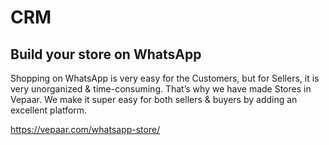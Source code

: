 # CRM

## Build your store on WhatsApp 
  
Shopping on WhatsApp is very easy for the Customers, but for Sellers, it is very unorganized & time-consuming. That’s why we have made Stores in Vepaar. We make it super easy for both sellers & buyers by adding an excellent platform.

https://vepaar.com/whatsapp-store/ 